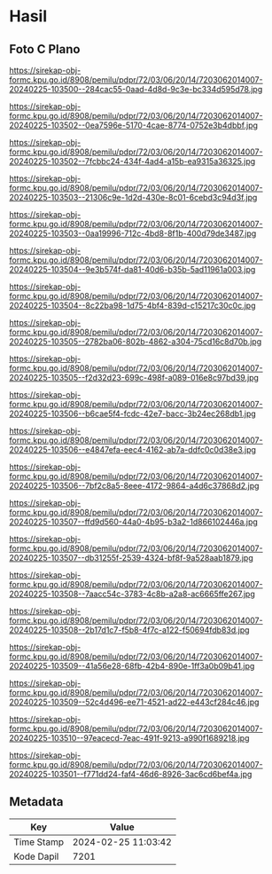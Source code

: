 # Hasil

## Foto C Plano

https://sirekap-obj-formc.kpu.go.id/8908/pemilu/pdpr/72/03/06/20/14/7203062014007-20240225-103500--284cac55-0aad-4d8d-9c3e-bc334d595d78.jpg

https://sirekap-obj-formc.kpu.go.id/8908/pemilu/pdpr/72/03/06/20/14/7203062014007-20240225-103502--0ea7596e-5170-4cae-8774-0752e3b4dbbf.jpg

https://sirekap-obj-formc.kpu.go.id/8908/pemilu/pdpr/72/03/06/20/14/7203062014007-20240225-103502--7fcbbc24-434f-4ad4-a15b-ea9315a36325.jpg

https://sirekap-obj-formc.kpu.go.id/8908/pemilu/pdpr/72/03/06/20/14/7203062014007-20240225-103503--21306c9e-1d2d-430e-8c01-6cebd3c94d3f.jpg

https://sirekap-obj-formc.kpu.go.id/8908/pemilu/pdpr/72/03/06/20/14/7203062014007-20240225-103503--0aa19996-712c-4bd8-8f1b-400d79de3487.jpg

https://sirekap-obj-formc.kpu.go.id/8908/pemilu/pdpr/72/03/06/20/14/7203062014007-20240225-103504--9e3b574f-da81-40d6-b35b-5ad11961a003.jpg

https://sirekap-obj-formc.kpu.go.id/8908/pemilu/pdpr/72/03/06/20/14/7203062014007-20240225-103504--8c22ba98-1d75-4bf4-839d-c15217c30c0c.jpg

https://sirekap-obj-formc.kpu.go.id/8908/pemilu/pdpr/72/03/06/20/14/7203062014007-20240225-103505--2782ba06-802b-4862-a304-75cd16c8d70b.jpg

https://sirekap-obj-formc.kpu.go.id/8908/pemilu/pdpr/72/03/06/20/14/7203062014007-20240225-103505--f2d32d23-699c-498f-a089-016e8c97bd39.jpg

https://sirekap-obj-formc.kpu.go.id/8908/pemilu/pdpr/72/03/06/20/14/7203062014007-20240225-103506--b6cae5f4-fcdc-42e7-bacc-3b24ec268db1.jpg

https://sirekap-obj-formc.kpu.go.id/8908/pemilu/pdpr/72/03/06/20/14/7203062014007-20240225-103506--e4847efa-eec4-4162-ab7a-ddfc0c0d38e3.jpg

https://sirekap-obj-formc.kpu.go.id/8908/pemilu/pdpr/72/03/06/20/14/7203062014007-20240225-103506--7bf2c8a5-8eee-4172-9864-a4d6c37868d2.jpg

https://sirekap-obj-formc.kpu.go.id/8908/pemilu/pdpr/72/03/06/20/14/7203062014007-20240225-103507--ffd9d560-44a0-4b95-b3a2-1d866102446a.jpg

https://sirekap-obj-formc.kpu.go.id/8908/pemilu/pdpr/72/03/06/20/14/7203062014007-20240225-103507--db31255f-2539-4324-bf8f-9a528aab1879.jpg

https://sirekap-obj-formc.kpu.go.id/8908/pemilu/pdpr/72/03/06/20/14/7203062014007-20240225-103508--7aacc54c-3783-4c8b-a2a8-ac6665ffe267.jpg

https://sirekap-obj-formc.kpu.go.id/8908/pemilu/pdpr/72/03/06/20/14/7203062014007-20240225-103508--2b17d1c7-f5b8-4f7c-a122-f50694fdb83d.jpg

https://sirekap-obj-formc.kpu.go.id/8908/pemilu/pdpr/72/03/06/20/14/7203062014007-20240225-103509--41a56e28-68fb-42b4-890e-1ff3a0b09b41.jpg

https://sirekap-obj-formc.kpu.go.id/8908/pemilu/pdpr/72/03/06/20/14/7203062014007-20240225-103509--52c4d496-ee71-4521-ad22-e443cf284c46.jpg

https://sirekap-obj-formc.kpu.go.id/8908/pemilu/pdpr/72/03/06/20/14/7203062014007-20240225-103510--97eacecd-7eac-491f-9213-a990f1689218.jpg

https://sirekap-obj-formc.kpu.go.id/8908/pemilu/pdpr/72/03/06/20/14/7203062014007-20240225-103501--f771dd24-faf4-46d6-8926-3ac6cd6bef4a.jpg


## Metadata

| Key        | Value               |
| ---------- | ------------------- |
| Time Stamp | 2024-02-25 11:03:42 |
| Kode Dapil | 7201                |



